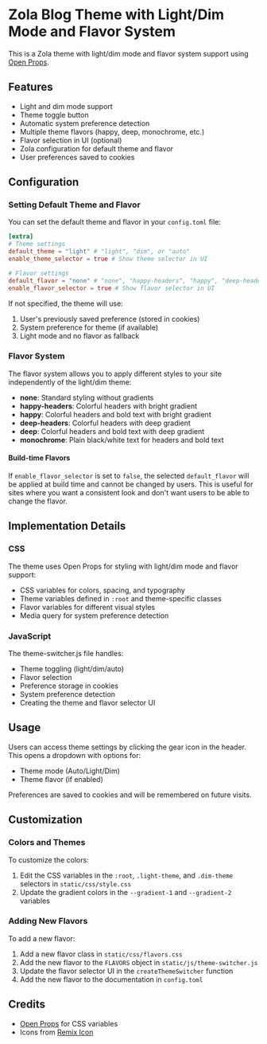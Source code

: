 # Zola Blog Theme with Light/Dim Mode and Flavor System

This is a Zola theme with light/dim mode and flavor system support using [Open Props](https://open-props.style/).

## Features

- Light and dim mode support
- Theme toggle button
- Automatic system preference detection
- Multiple theme flavors (happy, deep, monochrome, etc.)
- Flavor selection in UI (optional)
- Zola configuration for default theme and flavor
- User preferences saved to cookies

## Configuration

### Setting Default Theme and Flavor

You can set the default theme and flavor in your `config.toml` file:

```toml
[extra]
# Theme settings
default_theme = "light" # "light", "dim", or "auto"
enable_theme_selector = true # Show theme selector in UI

# Flavor settings
default_flavor = "none" # "none", "happy-headers", "happy", "deep-headers", "deep", or "monochrome"
enable_flavor_selector = true # Show flavor selector in UI
```

If not specified, the theme will use:

1. User's previously saved preference (stored in cookies)
2. System preference for theme (if available)
3. Light mode and no flavor as fallback

### Flavor System

The flavor system allows you to apply different styles to your site independently of the light/dim theme:

- **none**: Standard styling without gradients
- **happy-headers**: Colorful headers with bright gradient
- **happy**: Colorful headers and bold text with bright gradient
- **deep-headers**: Colorful headers with deep gradient
- **deep**: Colorful headers and bold text with deep gradient
- **monochrome**: Plain black/white text for headers and bold text

#### Build-time Flavors

If `enable_flavor_selector` is set to `false`, the selected `default_flavor` will be applied at build time and cannot be
changed by users. This is useful for sites where you want a consistent look and don't want users to be able to change
the flavor.

## Implementation Details

### CSS

The theme uses Open Props for styling with light/dim mode and flavor support:

- CSS variables for colors, spacing, and typography
- Theme variables defined in `:root` and theme-specific classes
- Flavor variables for different visual styles
- Media query for system preference detection

### JavaScript

The theme-switcher.js file handles:

- Theme toggling (light/dim/auto)
- Flavor selection
- Preference storage in cookies
- System preference detection
- Creating the theme and flavor selector UI

## Usage

Users can access theme settings by clicking the gear icon in the header. This opens a dropdown with options for:

- Theme mode (Auto/Light/Dim)
- Theme flavor (if enabled)

Preferences are saved to cookies and will be remembered on future visits.

## Customization

### Colors and Themes

To customize the colors:

1. Edit the CSS variables in the `:root`, `.light-theme`, and `.dim-theme` selectors in `static/css/style.css`
2. Update the gradient colors in the `--gradient-1` and `--gradient-2` variables

### Adding New Flavors

To add a new flavor:

1. Add a new flavor class in `static/css/flavors.css`
2. Add the new flavor to the `FLAVORS` object in `static/js/theme-switcher.js`
3. Update the flavor selector UI in the `createThemeSwitcher` function
4. Add the new flavor to the documentation in `config.toml`

## Credits

- [Open Props](https://open-props.style/) for CSS variables
- Icons from [Remix Icon](https://remixicon.com/) 